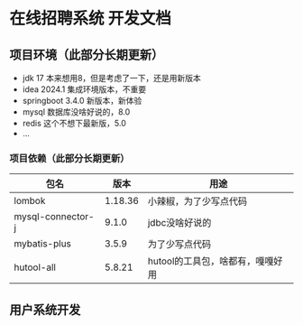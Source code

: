 # 在线招聘系统 开发文档

## 项目环境（此部分长期更新）

- jdk 17 本来想用8，但是考虑了一下，还是用新版本
- idea 2024.1 集成环境版本，不重要
- springboot 3.4.0 新版本，新体验
- mysql 数据库没啥好说的，8.0
- redis 这个不想下最新版，5.0
- ...

### 项目依赖（此部分长期更新）

| 包名              | 版本    | 用途                             |
| ----------------- | ------- | -------------------------------- |
| lombok            | 1.18.36 | 小辣椒，为了少写点代码           |
| mysql-connector-j | 9.1.0   | jdbc没啥好说的                   |
| mybatis-plus      | 3.5.9   | 为了少写点代码                   |
| hutool-all        | 5.8.21  | hutool的工具包，啥都有，嘎嘎好用 |

## 用户系统开发

